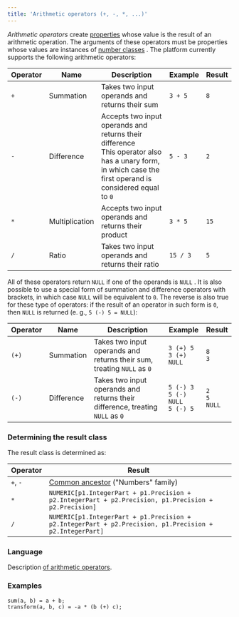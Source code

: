 ```yaml
---
title: 'Arithmetic operators (+, -, *, ...)'
---
```


*Arithmetic operators* create [properties](Properties.md) whose value is the result of an arithmetic operation. The arguments of these operators must be properties whose values are instances of [number classes](Built-in_classes.md) . The platform currently supports the following arithmetic operators:

|Operator|Name|Description|Example|Result|
|--------|--------------|---|---|---|
|`+`     |Summation     |Takes two input operands and returns their sum|`3 + 5`|`8`|
|`-`     |Difference    |Accepts two input operands and returns their difference<br/>This operator also has a unary form, in which case the first operand is considered equal to `0`|`5 - 3`|`2`|
|`*`     |Multiplication|Accepts two input operands and returns their product|`3 * 5`|`15`|
|`/`     |Ratio         |Takes two input operands and returns their ratio|`15 / 3`|`5`|

All of these operators return `NULL` if one of the operands is `NULL` . It is also possible to use a special form of summation and difference operators with brackets, in which case `NULL` will be equivalent to `0`. The reverse is also true for these type of operators: if the result of an operator in such form is `0`, then `NULL` is returned (e. g., `5 (-) 5 = NULL`):

|Operator|Name|Description|Example|Result|
|--------|----------|---|---|---|
|`(+)`   |Summation |Takes two input operands and returns their sum, treating `NULL` as `0`|`3 (+) 5`<br/>`3 (+) NULL`|`8`<br/>`3`|
|`(-)`   |Difference|Takes two input operands and returns their difference, treating `NULL` as `0`|`5 (-) 3`<br/>`5 (-) NULL`<br/>`5 (-) 5`|`2`<br/>`5`<br/>`NULL`|

### Determining the result class

The result class is determined as:

|Operator|Result|
|--------|---|
|`+`, `-`|[Common ancestor](Built-in_classes.md#commonparentclass) ("Numbers" family)|
|`*`     |`NUMERIC[p1.IntegerPart + p1.Precision + p2.IntegerPart + p2.Precision, p1.Precision + p2.Precision]`|
|`/`     |`NUMERIC[p1.IntegerPart + p1.Precision + p2.IntegerPart + p2.Precision, p1.Precision + p2.IntegerPart]`|
  

### Language

Description [of arithmetic operators](Arithmetic_operators.md).

### Examples

```lsf
sum(a, b) = a + b;
transform(a, b, c) = -a * (b (+) c);
```
